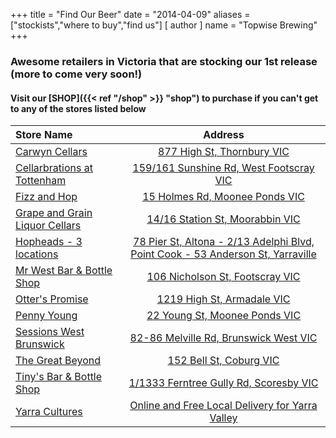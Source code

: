 +++
title = "Find Our Beer"
date = "2014-04-09"
aliases = ["stockists","where to buy","find us"]
[ author ]
  name = "Topwise Brewing"
+++

### Awesome retailers in Victoria that are stocking our 1st release (more to come very soon!)
#### Visit our [SHOP]({{< ref "/shop" >}} "shop") to purchase if you can't get to any of the stores listed below

| Store Name   | Address     |
| :---        |    :----:   |
| [Carwyn Cellars](https://carwyncellars.com.au/)    | [877 High St, Thornbury VIC](https://carwyncellars.com.au/)       |
| [Cellarbrations at Tottenham](https://www.facebook.com/CBNTOTTENHAM/)    | [159/161 Sunshine Rd, West Footscray VIC](https://www.facebook.com/CBNTOTTENHAM/)        |
| [Fizz and Hop](https://fizzandhop.com.au/)    | [15 Holmes Rd, Moonee Ponds VIC](https://fizzandhop.com.au/)        |
| [Grape and Grain Liquor Cellars](https://grapengrain.com.au/)    | [14/16 Station St, Moorabbin VIC](https://grapengrain.com.au/)        |
| [Hopheads - 3 locations](https://hopheads.com.au/)    | [78 Pier St, Altona - 2/13 Adelphi Blvd, Point Cook - 53 Anderson St, Yarraville](https://hopheads.com.au/)       |
| [Mr West Bar & Bottle Shop](https://mrwest.com.au/)    | [106 Nicholson St, Footscray VIC](https://mrwest.com.au/)        |
| [Otter's Promise](https://www.otterspromise.com.au/)    | [1219 High St, Armadale VIC](https://www.otterspromise.com.au/)        |
| [Penny Young](http://pennyyoung.com.au/)    | [22 Young St, Moonee Ponds VIC](http://pennyyoung.com.au/)        |
| [Sessions West Brunswick](https://www.instagram.com/sessions_westbrunswick/)  | [82-86 Melville Rd, Brunswick West VIC](https://www.instagram.com/sessions_westbrunswick/)       |
| [The Great Beyond](https://tgbshop.com/)    | [152 Bell St, Coburg VIC](https://tgbshop.com/)        |
| [Tiny's Bar & Bottle Shop](https://tinysbarandbottleshop.com.au/)    | [1/1333 Ferntree Gully Rd, Scoresby VIC](https://tinysbarandbottleshop.com.au/)        |
| [Yarra Cultures](https://yarracultures.com.au/)    | [Online and Free Local Delivery for Yarra Valley](https://yarracultures.com.au/)        |
